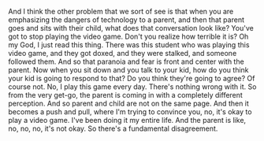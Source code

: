  And I think the other problem that we sort of see is that when you are emphasizing the dangers of technology to a parent, and then that parent goes and sits with their child, what does that conversation look like? You've got to stop playing the video game. Don't you realize how terrible it is? Oh my God, I just read this thing. There was this student who was playing this video game, and they got doxed, and they were stalked, and someone followed them. And so that paranoia and fear is front and center with the parent. Now when you sit down and you talk to your kid, how do you think your kid is going to respond to that? Do you think they're going to agree? Of course not. No, I play this game every day. There's nothing wrong with it. So from the very get-go, the parent is coming in with a completely different perception. And so parent and child are not on the same page. And then it becomes a push and pull, where I'm trying to convince you, no, it's okay to play a video game. I've been doing it my entire life. And the parent is like, no, no, no, it's not okay. So there's a fundamental disagreement.